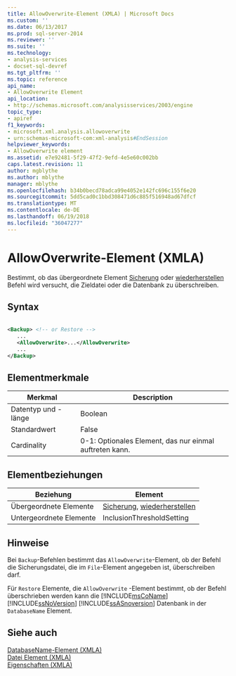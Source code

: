```yaml
---
title: AllowOverwrite-Element (XMLA) | Microsoft Docs
ms.custom: ''
ms.date: 06/13/2017
ms.prod: sql-server-2014
ms.reviewer: ''
ms.suite: ''
ms.technology:
- analysis-services
- docset-sql-devref
ms.tgt_pltfrm: ''
ms.topic: reference
api_name:
- AllowOverwrite Element
api_location:
- http://schemas.microsoft.com/analysisservices/2003/engine
topic_type:
- apiref
f1_keywords:
- microsoft.xml.analysis.allowoverwrite
- urn:schemas-microsoft-com:xml-analysis#EndSession
helpviewer_keywords:
- AllowOverwrite element
ms.assetid: e7e92481-5f29-47f2-9efd-4e5e60c002bb
caps.latest.revision: 11
author: mgblythe
ms.author: mblythe
manager: mblythe
ms.openlocfilehash: b34b0becd78adca99e4052e142fc696c155f6e20
ms.sourcegitcommit: 5dd5cad0c1bbd308471d6c885f516948ad67dfcf
ms.translationtype: MT
ms.contentlocale: de-DE
ms.lasthandoff: 06/19/2018
ms.locfileid: "36047277"
---
```

# <a name="allowoverwrite-element-xmla"></a>AllowOverwrite-Element (XMLA)
  Bestimmt, ob das übergeordnete Element [Sicherung](../xml-elements-commands/backup-element-xmla.md) oder [wiederherstellen](../xml-elements-commands/restore-element-xmla.md) Befehl wird versucht, die Zieldatei oder die Datenbank zu überschreiben.  
  
## <a name="syntax"></a>Syntax  
  
```xml  
  
<Backup> <!-- or Restore -->  
   ...  
   <AllowOverwrite>...</AllowOverwrite>  
   ...  
</Backup>  
```  
  
## <a name="element-characteristics"></a>Elementmerkmale  
  
|Merkmal|Description|  
|--------------------|-----------------|  
|Datentyp und -länge|Boolean|  
|Standardwert|False|  
|Cardinality|0-1: Optionales Element, das nur einmal auftreten kann.|  
  
## <a name="element-relationships"></a>Elementbeziehungen  
  
|Beziehung|Element|  
|------------------|-------------|  
|Übergeordnete Elemente|[Sicherung](../xml-elements-commands/backup-element-xmla.md), [wiederherstellen](../xml-elements-commands/restore-element-xmla.md)|  
|Untergeordnete Elemente|InclusionThresholdSetting|  
  
## <a name="remarks"></a>Hinweise  
 Bei `Backup`-Befehlen bestimmt das `AllowOverwrite`-Element, ob der Befehl die Sicherungsdatei, die im `File`-Element angegeben ist, überschreiben darf.  
  
 Für `Restore` Elemente, die `AllowOverwrite` -Element bestimmt, ob der Befehl überschrieben werden kann die [!INCLUDE[msCoName](../../../includes/msconame-md.md)] [!INCLUDE[ssNoVersion](../../../includes/ssnoversion-md.md)] [!INCLUDE[ssASnoversion](../../../includes/ssasnoversion-md.md)] Datenbank in der `DatabaseName` Element.  
  
## <a name="see-also"></a>Siehe auch  
 [DatabaseName-Element &#40;XMLA&#41;](name-element-xmla.md)   
 [Datei Element &#40;XMLA&#41;](file-element-xmla.md)   
 [Eigenschaften &#40;XMLA&#41;](xml-elements-properties.md)  
  
  